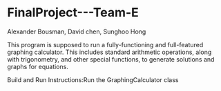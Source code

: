 # FinalProject---Team-E

Alexander Bousman, David chen, Sunghoo Hong

This program is supposed to run a fully-functioning and full-featured graphing calculator. This includes standard arithmetic operations, along with trigonometry, and other special functions, to generate solutions and graphs for equations.

Build and Run Instructions:Run the GraphingCalculator class

